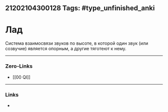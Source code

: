 21202104300128
Tags: #type_unfinished_anki
---
# Лад

Система взаимосвязи звуков по высоте, в которой один звук (или созвучие) является опорным, а другие тяготеют к нему.

---
### Zero-Links
- [[00 QI]]
---
### Links
-